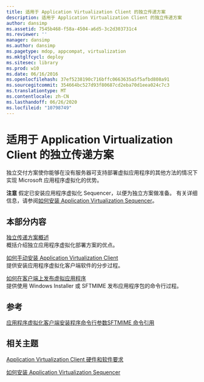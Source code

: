 ```yaml
---
title: 适用于 Application Virtualization Client 的独立传递方案
description: 适用于 Application Virtualization Client 的独立传递方案
author: dansimp
ms.assetid: 7545b468-f58a-4504-a6d5-3c2d303731c4
ms.reviewer: ''
manager: dansimp
ms.author: dansimp
ms.pagetype: mdop, appcompat, virtualization
ms.mktglfcycl: deploy
ms.sitesec: library
ms.prod: w10
ms.date: 06/16/2016
ms.openlocfilehash: 37ef5238190c716bffc0663635a5f5afbd808a91
ms.sourcegitcommit: 354664bc527d93f80687cd2eba70d1eea024c7c3
ms.translationtype: MT
ms.contentlocale: zh-CN
ms.lasthandoff: 06/26/2020
ms.locfileid: "10798749"
---
```

# 适用于 Application Virtualization Client 的独立传递方案


独立交付方案使你能够在没有服务器可支持部署虚拟应用程序的其他方法的情况下实现 Microsoft 应用程序虚拟化的优势。

**注意** 假定已安装应用程序虚拟化 Sequencer，以便为独立方案做准备。 有关详细信息，请参阅[如何安装 Application Virtualization Sequencer](how-to-install-the-application-virtualization-sequencer.md)。

 

## 本部分内容


<a href="" id="stand-alone-delivery-scenario-overview"></a>[独立传递方案概述](stand-alone-delivery-scenario-overview.md)  
概括介绍独立应用程序虚拟化部署方案的优点。

<a href="" id="how-to-manually-install-the-application-virtualization-client"></a>[如何手动安装 Application Virtualization Client](how-to-manually-install-the-application-virtualization-client.md)  
提供安装应用程序虚拟化客户端软件的分步过程。

<a href="" id="how-to-publish-a-virtual-application-on-the-client"></a>[如何在客户端上发布虚拟应用程序](how-to-publish-a-virtual-application-on-the-client.md)  
提供使用 Windows Installer 或 SFTMIME 发布应用程序包的命令行过程。

## 参考


[应用程序虚拟化客户端安装程序命令行参数](application-virtualization-client-installer-command-line-parameters.md)[SFTMIME 命令引用](sftmime--command-reference.md)

## 相关主题


[Application Virtualization Client 硬件和软件要求](application-virtualization-client-hardware-and-software-requirements.md)

[如何安装 Application Virtualization Sequencer](how-to-install-the-application-virtualization-sequencer.md)

 

 





